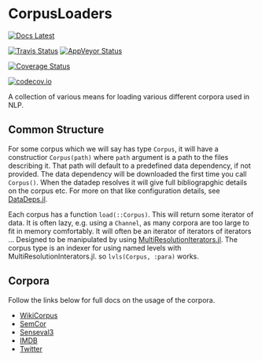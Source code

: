# CorpusLoaders
[![Docs Latest](https://img.shields.io/badge/docs-latest-blue.svg)](http://white.ucc.asn.au/CorpusLoaders.jl/latest/)

[![Travis Status](https://travis-ci.org/oxinabox/CorpusLoaders.jl.svg?branch=master)](https://travis-ci.org/oxinabox/CorpusLoaders.jl)
[![AppVeyor Status](https://ci.appveyor.com/api/projects/status/bio46qj8ol65bs3e?svg=true)](https://ci.appveyor.com/project/oxinabox/corpusloaders-jl)

[![Coverage Status](https://coveralls.io/repos/oxinabox/CorpusLoaders.jl/badge.svg?branch=master&service=github)](https://coveralls.io/github/oxinabox/CorpusLoaders.jl?branch=master)

[![codecov.io](http://codecov.io/github/oxinabox/CorpusLoaders.jl/coverage.svg?branch=master)](http://codecov.io/github/oxinabox/CorpusLoaders.jl?branch=master)


A collection of various means for loading various different corpora used in NLP.





## Common Structure
For some corpus which we will say has type `Corpus`,
it will have a constructior `Corpus(path)` where `path` argument is a path to the files describing it.
That path will default to a predefined data dependency, if not provided.
The data dependency will be downloaded the first time you call `Corpus()`.
When the datadep resolves it will give full bibliograpghic details on the corpus etc.
For more on that like configuration details, see [DataDeps.jl](https://github.com/oxinabox/DataDeps.jl).


Each corpus has a function `load(::Corpus)`.
This will return some iterator of data.
It is often lazy, e.g. using a `Channel`, as many corpora are too large to fit in memory comfortably.
It will often be an iterator of iterators of iterators ...
Designed to be manipulated by using [MultiResolutionIterators.jl](https://github.com/oxinabox/MultiResolutionIterators.jl).
The corpus type is an indexer for using named levels with MultiResolutionInterators.jl.
so `lvls(Corpus, :para)` works.

## Corpora
Follow the links below for full docs on the usage of the corpora.

 - [WikiCorpus](docs/src/WikiCorpus.md)
 - [SemCor](docs/src/SemCor.md)
 - [Senseval3](docs/src/Senseval3.md)
 - [IMDB](docs/src/IMDB.md)
 - [Twitter](docs/src/Twitter.md)
